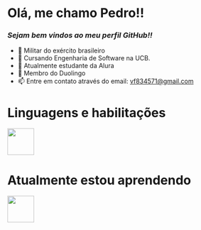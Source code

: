 # Olá, me chamo Pedro!!
### _Sejam bem vindos ao meu perfil GitHub!!_

- 🔭 Militar do exército brasileiro
- 🌱 Cursando Engenharia de Software na UCB.
- 🌱 Atualmente estudante da Alura
- 🌱 Membro do Duolingo
- 📫 Entre em contato através do email: vf834571@gmail.com

# Linguagens e habilitações

<img src="https://cdn.jsdelivr.net/gh/devicons/devicon/icons/git/git-plain-wordmark.svg" height="60"/>

# Atualmente estou aprendendo

<img src="https://cdn.jsdelivr.net/gh/devicons/devicon/icons/javascript/javascript-original.svg" height="60" />
  
          
          

